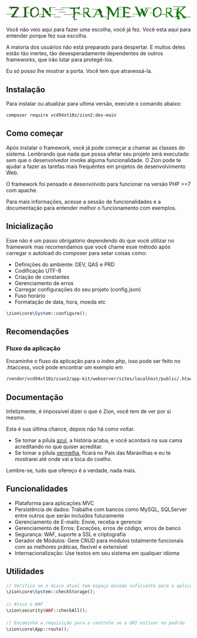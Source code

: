 ![Zion Framework](https://raw.githubusercontent.com/vcd94xt10z/zionphp/master/frontend/zion/img/zion-framework.png)

Você não veio aqui para fazer uma escolha, você já fez. Você esta aqui para entender porque fez sua escolha.

A maioria dos usuários não está preparado para despertar. E muitos deles estão tão inertes, tão desesperadamente dependentes de outros frameworks, que irão lutar para protegê-los.

Eu só posso lhe mostrar a porta. Você tem que atravessá-la.

## Instalação

Para instalar ou atualizar para ultima versão, execute o comando abaixo:

```bash
composer require vcd94xt10z/zion2:dev-main
```

## Como começar

Após instalar o framework, você já pode começar a chamar as classes do sistema. Lembrando que nada que possa afetar seu projeto será executado sem que o desenvolvedor
invoke alguma funcionalidade. O Zion pode te ajudar a fazer as tarefas mais frequêntes em projetos de desenvolvimento Web. 

O framework foi pensado e desenvolvido para funcionar na versão PHP >=7 com apache.

Para mais informações, acesse a sessão de funcionalidades e a documentação para entender melhor o funcionamento com exemplos.

## Inicialização

Esse não é um passo obrigatório dependendo do que você utilizar no framework mas recomendamos que você chame esse método após carregar o autoload do composer para setar coisas como:
- Definições do ambiente: DEV, QAS e PRD
- Codificação UTF-8
- Criação de constantes
- Gerenciamento de erros
- Carregar configurações do seu projeto (config.json)
- Fuso horário
- Formatação de data, hora, moeda etc

```php
\zion\core\System::configure();
```

## Recomendações

### Fluxo da aplicação
Encaminhe o fluxo da aplicação para o index.php, isso pode ser feito no .htaccess, você pode encontrar um exemplo em

```bash
/vendor/vcd94xt10z/zion2/app-kit/webserver/sites/localhost/public/.htaccess
```

## Documentação

Infelizmente, é impossível dizer o que é Zion, você tem de ver por si mesmo. 

Esta é sua última chance, depois não há como voltar.

- Se tomar a pílula [azul](https://www.youtube.com/watch?v=dQw4w9WgXcQ), a história acaba, e você acordará na sua cama acreditando no que quiser acreditar.
- Se tomar a pílula [vermelha](https://htmlpreview.github.io/?https://github.com/vcd94xt10z/zionphp/blob/master/docs/index.html), ficará no País das Maravilhas e eu te mostrarei até onde vai a toca do coelho.

Lembre-se, tudo que ofereço é a verdade, nada mais.  

## Funcionalidades

- Plataforma para aplicações MVC
- Persistência de dados: Trabalhe com bancos como MySQL, SQLServer entre outros que serão incluidos futuramente
- Gerenciamento de E-mails: Envie, receba e gerencie
- Gerenciamento de Erros: Exceções, erros de código, erros de banco
- Segurança: WAF, suporte a SSL e criptografia
- Gerador de Módulos: Gere CRUD para módulos totalmente funcionais com as melhores práticas, flexível e extensível
- Internacionalização: Use textos em seu sistema em qualquer idioma

## Utilidades

```php
// Verifica se o disco atual tem espaço mínimo suficiente para a aplicação funcionar
\zion\core\System::checkStorage();

// Ativa o WAF
\zion\security\WAF::checkAll();

// Encaminha a requisição para o controle se a URI estiver no padrão
\zion\core\App::route();
```